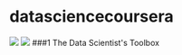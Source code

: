 datasciencecoursera
===================


![](http://upload.wikimedia.org/wikipedia/commons/d/db/Data_Science_Venn_Diagram.png)
![](https://encrypted-tbn2.gstatic.com/images?q=tbn:ANd9GcT3aBw73FHX0FTbSzyZYsVAOidaeLP1a5hciDt6tmrIYEEhJ7So)
###1 The Data Scientist's Toolbox

